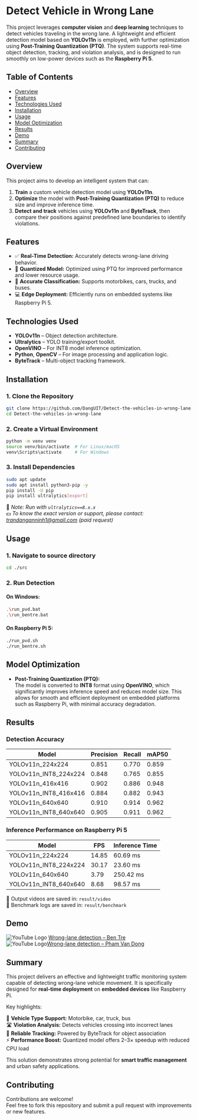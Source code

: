 
# Detect Vehicle in Wrong Lane

This project leverages **computer vision** and **deep learning** techniques to detect vehicles traveling in the wrong lane. A lightweight and efficient detection model based on **YOLOv11n** is employed, with further optimization using **Post-Training Quantization (PTQ)**. The system supports real-time object detection, tracking, and violation analysis, and is designed to run smoothly on low-power devices such as the **Raspberry Pi 5**.

## Table of Contents
- [Overview](#overview)  
- [Features](#features)  
- [Technologies Used](#technologies-used)  
- [Installation](#installation)  
- [Usage](#usage)  
- [Model Optimization](#model-optimization)  
- [Results](#results)  
- [Demo](#demo) 
- [Summary](#summary)
- [Contributing](#contributing)  

## Overview

This project aims to develop an intelligent system that can:
1. **Train** a custom vehicle detection model using **YOLOv11n**.
2. **Optimize** the model with **Post-Training Quantization (PTQ)** to reduce size and improve inference time.
3. **Detect and track** vehicles using **YOLOv11n** and **ByteTrack**, then compare their positions against predefined lane boundaries to identify violations.

## Features

- ✅ **Real-Time Detection:** Accurately detects wrong-lane driving behavior.
- 🚀 **Quantized Model:** Optimized using PTQ for improved performance and lower resource usage.
- 🎯 **Accurate Classification:** Supports motorbikes, cars, trucks, and buses.
- 💻 **Edge Deployment:** Efficiently runs on embedded systems like Raspberry Pi 5.

## Technologies Used

- **YOLOv11n** – Object detection architecture.
- **Ultralytics** – YOLO training/export toolkit.
- **OpenVINO** – For INT8 model inference optimization.
- **Python**, **OpenCV** – For image processing and application logic.
- **ByteTrack** – Multi-object tracking framework.

## Installation

### 1. Clone the Repository
```bash
git clone https://github.com/DangUIT/Detect-the-vehicles-in-wrong-lane.git
cd Detect-the-vehicles-in-wrong-lane
```

### 2. Create a Virtual Environment
```bash
python -m venv venv
source venv/bin/activate  # For Linux/macOS
venv\Scripts\activate     # For Windows
```

### 3. Install Dependencies
```bash
sudo apt update
sudo apt install python3-pip -y
pip install -U pip
pip install ultralytics[export]
```

📌 *Note: Run with `ultralytics==8.x.x`*  
💵 *To know the exact version or support, please contact: trandanganninh1@gmail.com (paid request)*


## Usage

### 1. Navigate to source directory
```bash
cd ./src
```

### 2. Run Detection

#### On **Windows**:
```bash
.\run_pvd.bat
.\run_bentre.bat
```

#### On **Raspberry Pi 5**:
```bash
./run_pvd.sh
./run_bentre.sh
```

## Model Optimization

- **Post-Training Quantization (PTQ):**  
  The model is converted to **INT8** format using **OpenVINO**, which significantly improves inference speed and reduces model size. This allows for smooth and efficient deployment on embedded platforms such as Raspberry Pi, with minimal accuracy degradation.

## Results

### Detection Accuracy

| Model                   | Precision | Recall | mAP50 |
|------------------------|-----------|--------|--------|
| YOLOv11n_224x224        | 0.851     | 0.770  | 0.859  |
| YOLOv11n_INT8_224x224   | 0.848     | 0.765  | 0.855  |
| YOLOv11n_416x416        | 0.902     | 0.886  | 0.948  |
| YOLOv11n_INT8_416x416   | 0.884     | 0.882  | 0.943  |
| YOLOv11n_640x640        | 0.910     | 0.914  | 0.962  |
| YOLOv11n_INT8_640x640   | 0.905     | 0.911  | 0.962  |

### Inference Performance on Raspberry Pi 5

| Model                   | FPS   | Inference Time |
|------------------------|-------|----------------|
| YOLOv11n_224x224        | 14.85 | 60.69 ms       |
| YOLOv11n_INT8_224x224   | 30.17 | 23.60 ms       |
| YOLOv11n_640x640        | 3.79  | 250.42 ms      |
| YOLOv11n_INT8_640x640   | 8.68  | 98.57 ms       |

📁 Output videos are saved in: `result/video`  
📄 Benchmark logs are saved in: `result/benchmark`

## Demo

![YouTube Logo](https://img.icons8.com/color/12/000000/youtube-play.png) [Wrong-lane detection – Ben Tre](https://youtu.be/1P9afBQDIDM)  
![YouTube Logo](https://img.icons8.com/color/12/000000/youtube-play.png)[Wrong-lane detection – Pham Van Dong](https://youtu.be/WX-ibKRnSQ0)

## Summary

This project delivers an effective and lightweight traffic monitoring system capable of detecting wrong-lane vehicle movement. It is specifically designed for **real-time deployment** on **embedded devices** like Raspberry Pi.

Key highlights:

🚗 **Vehicle Type Support:** Motorbike, car, truck, bus  
🛣️ **Violation Analysis:** Detects vehicles crossing into incorrect lanes  
🎯 **Reliable Tracking:** Powered by ByteTrack for object association  
⚡ **Performance Boost:** Quantized model offers 2–3× speedup with reduced CPU load  

This solution demonstrates strong potential for **smart traffic management** and urban safety applications.

## Contributing

Contributions are welcome!  
Feel free to fork this repository and submit a pull request with improvements or new features.
